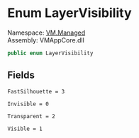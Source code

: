 # Enum LayerVisibility

Namespace: [VM.Managed](VM.Managed.md)  
Assembly: VMAppCore.dll  

```csharp
public enum LayerVisibility
```

## Fields

`FastSilhouette = 3` 

`Invisible = 0` 

`Transparent = 2` 

`Visible = 1` 


